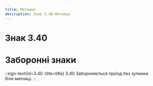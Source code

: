 ```yaml
---
title: Митниця
description: Знак 3.40 Митниця
---
```

# Знак 3.40
# Заборонні знаки
::sign-text{id=3.40 :title=title}
3.40 Забороняється проїзд без зупинки біля митниці.
::